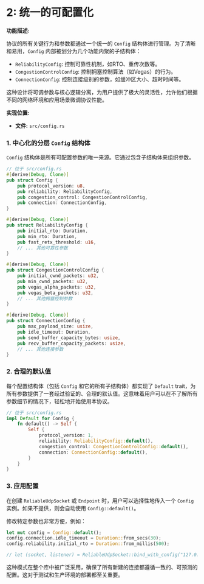 # 2: 统一的可配置化

**功能描述:**

协议的所有关键行为和参数都通过一个统一的 `Config` 结构体进行管理。为了清晰和易用，`Config` 内部被划分为几个功能内聚的子结构体：

-   `ReliabilityConfig`: 控制可靠性机制，如RTO、重传次数等。
-   `CongestionControlConfig`: 控制拥塞控制算法（如Vegas）的行为。
-   `ConnectionConfig`: 控制连接级别的参数，如缓冲区大小、超时时间等。

这种设计将可调参数与核心逻辑分离，为用户提供了极大的灵活性，允许他们根据不同的网络环境和应用场景微调协议性能。

**实现位置:**

- **文件:** `src/config.rs`

### 1. 中心化的分层 `Config` 结构体

`Config` 结构体是所有可配置参数的唯一来源。它通过包含子结构体来组织参数。

```rust
// 位于 src/config.rs
#[derive(Debug, Clone)]
pub struct Config {
    pub protocol_version: u8,
    pub reliability: ReliabilityConfig,
    pub congestion_control: CongestionControlConfig,
    pub connection: ConnectionConfig,
}

#[derive(Debug, Clone)]
pub struct ReliabilityConfig {
    pub initial_rto: Duration,
    pub min_rto: Duration,
    pub fast_retx_threshold: u16,
    // ... 其他可靠性参数
}

#[derive(Debug, Clone)]
pub struct CongestionControlConfig {
    pub initial_cwnd_packets: u32,
    pub min_cwnd_packets: u32,
    pub vegas_alpha_packets: u32,
    pub vegas_beta_packets: u32,
    // ... 其他拥塞控制参数
}

#[derive(Debug, Clone)]
pub struct ConnectionConfig {
    pub max_payload_size: usize,
    pub idle_timeout: Duration,
    pub send_buffer_capacity_bytes: usize,
    pub recv_buffer_capacity_packets: usize,
    // ... 其他连接参数
}
```

### 2. 合理的默认值

每个配置结构体（包括 `Config` 和它的所有子结构体）都实现了 `Default` trait，为所有参数提供了一套经过验证的、合理的默认值。这意味着用户可以在不了解所有参数细节的情况下，轻松地开始使用本协议。

```rust
// 位于 src/config.rs
impl Default for Config {
    fn default() -> Self {
        Self {
            protocol_version: 1,
            reliability: ReliabilityConfig::default(),
            congestion_control: CongestionControlConfig::default(),
            connection: ConnectionConfig::default(),
        }
    }
}
```

### 3. 应用配置

在创建 `ReliableUdpSocket` 或 `Endpoint` 时，用户可以选择性地传入一个 `Config` 实例。如果不提供，则会自动使用 `Config::default()`。

修改特定参数也非常方便，例如：

```rust
let mut config = Config::default();
config.connection.idle_timeout = Duration::from_secs(30);
config.reliability.initial_rto = Duration::from_millis(500);

// let (socket, listener) = ReliableUdpSocket::bind_with_config("127.0.0.1:8080", config).await?;
```

这种模式在整个库中被广泛采用，确保了所有新建的连接都遵循一致的、可预测的配置。这对于测试和生产环境的部署都至关重要。 